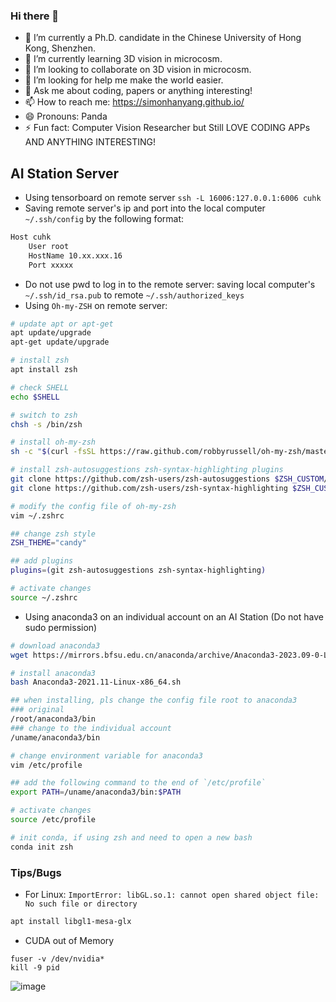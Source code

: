 ### Hi there 👋

- 🔭 I’m currently a Ph.D. candidate in the Chinese University of Hong Kong, Shenzhen.
- 🌱 I’m currently learning 3D vision in microcosm.
- 👯 I’m looking to collaborate on 3D vision in microcosm.
- 🤔 I’m looking for help me make the world easier.
- 💬 Ask me about coding, papers or anything interesting!
- 📫 How to reach me: https://simonhanyang.github.io/
- 😄 Pronouns: Panda
- ⚡ Fun fact: Computer Vision Researcher but Still LOVE CODING APPs AND ANYTHING INTERESTING! 

## AI Station Server

- Using tensorboard on remote server `ssh -L 16006:127.0.0.1:6006 cuhk`
- Saving remote server's ip and port into the local computer `~/.ssh/config` by the following format:
```bash
Host cuhk
    User root
    HostName 10.xx.xxx.16
    Port xxxxx
```
- Do not use pwd to log in to the remote server: saving local computer's `~/.ssh/id_rsa.pub` to remote `~/.ssh/authorized_keys`
- Using `Oh-my-ZSH` on remote server:
```bash
# update apt or apt-get
apt update/upgrade
apt-get update/upgrade

# install zsh
apt install zsh

# check SHELL
echo $SHELL

# switch to zsh
chsh -s /bin/zsh

# install oh-my-zsh
sh -c "$(curl -fsSL https://raw.github.com/robbyrussell/oh-my-zsh/master/tools/install.sh)" -y

# install zsh-autosuggestions zsh-syntax-highlighting plugins
git clone https://github.com/zsh-users/zsh-autosuggestions $ZSH_CUSTOM/plugins/zsh-autosuggestions
git clone https://github.com/zsh-users/zsh-syntax-highlighting $ZSH_CUSTOM/plugins/zsh-syntax-highlighting

# modify the config file of oh-my-zsh
vim ~/.zshrc

## change zsh style
ZSH_THEME="candy"

## add plugins
plugins=(git zsh-autosuggestions zsh-syntax-highlighting)

# activate changes
source ~/.zshrc
```
- Using anaconda3 on an individual account on an AI Station (Do not have sudo permission)
```bash
# download anaconda3
wget https://mirrors.bfsu.edu.cn/anaconda/archive/Anaconda3-2023.09-0-Linux-x86_64.sh --no-check-certificate

# install anaconda3
bash Anaconda3-2021.11-Linux-x86_64.sh

## when installing, pls change the config file root to anaconda3
### original
/root/anaconda3/bin
### change to the individual account
/uname/anaconda3/bin

# change environment variable for anaconda3
vim /etc/profile

## add the following command to the end of `/etc/profile`
export PATH=/uname/anaconda3/bin:$PATH

# activate changes
source /etc/profile

# init conda, if using zsh and need to open a new bash
conda init zsh
```
### Tips/Bugs
- For Linux: `ImportError: libGL.so.1: cannot open shared object file: No such file or directory`
```bash
apt install libgl1-mesa-glx
```
- CUDA out of Memory
```
fuser -v /dev/nvidia*
kill -9 pid
```
![image](https://github.com/SimonHanYANG/SimonHanYANG/assets/124108306/9bc67550-c595-4981-aba0-52d309fe6368)

